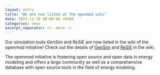 ```yaml
---
layout: entry
title: "We are now listed at the openmod wiki"
date: 2023-11-10 00:00:00 +0200
categories: news
excerpt_separator: <!--more-->
---
```


Our simulation tools *GenSim* and *ReSiE* are now listed in the wiki of the openmod initiative!
Check out the details of [GenSim](https://wiki.openmod-initiative.org/wiki/QuaSi_-_GenSim) and [ReSiE](https://wiki.openmod-initiative.org/wiki/QuaSi_-_ReSiE) in the wiki.

The openmod initiative is fostering open source and open data in energy modeling and offers a large community as well as a comprehensive database with open source tools in the field of energy modeling.